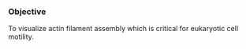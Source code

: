 ### Objective
  

To visualize actin filament assembly which is critical for eukaryotic cell motility.

 
